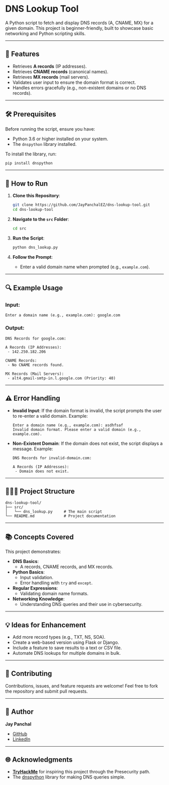 # DNS Lookup Tool
A Python script to fetch and display DNS records (A, CNAME, MX) for a given domain. This project is beginner-friendly, built to showcase basic networking and Python scripting skills.

---

## 🌟 Features
- Retrieves **A records** (IP addresses).
- Retrieves **CNAME records** (canonical names).
- Retrieves **MX records** (mail servers).
- Validates user input to ensure the domain format is correct.
- Handles errors gracefully (e.g., non-existent domains or no DNS records).

---

## 🛠️ Prerequisites
Before running the script, ensure you have:
- Python 3.6 or higher installed on your system.
- The `dnspython` library installed.

To install the library, run:
```bash
pip install dnspython
```

---

## 🚀 How to Run
1. **Clone this Repository**:
   ```bash
   git clone https://github.com/JayPanchalEZ/dns-lookup-tool.git
   cd dns-lookup-tool
   ```

2. **Navigate to the `src` Folder**:
   ```bash
   cd src
   ```

3. **Run the Script**:
   ```bash
   python dns_lookup.py
   ```

4. **Follow the Prompt**:
   - Enter a valid domain name when prompted (e.g., `example.com`).

---

## 🔍 Example Usage
### Input:
```text
Enter a domain name (e.g., example.com): google.com
```

### Output:
```text
DNS Records for google.com:

A Records (IP Addresses):
 - 142.250.182.206

CNAME Records:
 - No CNAME records found.

MX Records (Mail Servers):
 - alt4.gmail-smtp-in.l.google.com (Priority: 40)
```

---

## ⚠️ Error Handling
- **Invalid Input**: If the domain format is invalid, the script prompts the user to re-enter a valid domain.
  Example:
  ```text
  Enter a domain name (e.g., example.com): asdhfsaf
  Invalid domain format. Please enter a valid domain (e.g., example.com).
  ```
- **Non-Existent Domain**: If the domain does not exist, the script displays a message.
  Example:
  ```text
  DNS Records for invalid-domain.com:

  A Records (IP Addresses):
   - Domain does not exist.
  ```

---

## 💂🏻‍♂️ Project Structure
```
dns-lookup-tool/
├── src/
│   └── dns_lookup.py     # The main script
└── README.md             # Project documentation
```

---

## 📚 Concepts Covered
This project demonstrates:
- **DNS Basics**:
  - A records, CNAME records, and MX records.
- **Python Basics**:
  - Input validation.
  - Error handling with `try` and `except`.
- **Regular Expressions**:
  - Validating domain name formats.
- **Networking Knowledge**:
  - Understanding DNS queries and their use in cybersecurity.

---

## 💡 Ideas for Enhancement
- Add more record types (e.g., TXT, NS, SOA).
- Create a web-based version using Flask or Django.
- Include a feature to save results to a text or CSV file.
- Automate DNS lookups for multiple domains in bulk.

---

## 🤝 Contributing
Contributions, issues, and feature requests are welcome! Feel free to fork the repository and submit pull requests.

---

## 👤 Author
**Jay Panchal**

- [GitHub](https://github.com/JayPanchalEZ)
- [LinkedIn](https://www.linkedin.com/in/jaypanchal634)

---

## 🌐 Acknowledgments
- **[TryHackMe](https://tryhackme.com/)** for inspiring this project through the Presecurity path.
- The [dnspython](https://www.dnspython.org/) library for making DNS queries simple.

